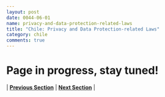 ```yaml
---
layout: post
date: 0044-06-01
name: privacy-and-data-protection-related-laws
title: "Chile: Privacy and Data Protection-related Laws"
category: chile
comments: true
---
```


# Page in progress, stay tuned!



| **[Previous Section](https://neo-project.github.io/global-blockchain-compliance-hub//chile/chile-securities-related-laws.html)** | **[Next Section](https://neo-project.github.io/global-blockchain-compliance-hub//chile/chile-final-liability.html)** |
